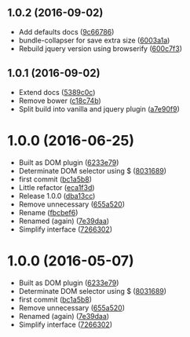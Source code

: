 <a name="1.0.2"></a>
## 1.0.2 (2016-09-02)

* Add defaults docs ([9c66786](https://github.com/kikobeats/linkifier/commit/9c66786))
* bundle-collapser for save extra size ([6003a1a](https://github.com/kikobeats/linkifier/commit/6003a1a))
* Rebuild jquery version using browserify ([600c7f3](https://github.com/kikobeats/linkifier/commit/600c7f3))



<a name="1.0.1"></a>
## 1.0.1 (2016-09-02)

* Extend docs ([5389c0c](https://github.com/kikobeats/linkifier/commit/5389c0c))
* Remove bower ([c18c74b](https://github.com/kikobeats/linkifier/commit/c18c74b))
* Split build into vanilla and jquery plugin ([a7e90f9](https://github.com/kikobeats/linkifier/commit/a7e90f9))



<a name="1.0.0"></a>
# 1.0.0 (2016-06-25)

* Built as DOM plugin ([6233e79](https://github.com/kikobeats/linkifier/commit/6233e79))
* Determinate DOM selector using $ ([8031689](https://github.com/kikobeats/linkifier/commit/8031689))
* first commit ([bc1a5b8](https://github.com/kikobeats/linkifier/commit/bc1a5b8))
* Little refactor ([eca1f3d](https://github.com/kikobeats/linkifier/commit/eca1f3d))
* Release 1.0.0 ([dba13cc](https://github.com/kikobeats/linkifier/commit/dba13cc))
* Remove unnecessary ([655a520](https://github.com/kikobeats/linkifier/commit/655a520))
* Rename ([fbcbef6](https://github.com/kikobeats/linkifier/commit/fbcbef6))
* Renamed (again) ([7e39daa](https://github.com/kikobeats/linkifier/commit/7e39daa))
* Simplify interface ([7266302](https://github.com/kikobeats/linkifier/commit/7266302))



<a name="1.0.0"></a>
# 1.0.0 (2016-05-07)

* Built as DOM plugin ([6233e79](https://github.com/kikobeats/linkifier/commit/6233e79))
* Determinate DOM selector using $ ([8031689](https://github.com/kikobeats/linkifier/commit/8031689))
* first commit ([bc1a5b8](https://github.com/kikobeats/linkifier/commit/bc1a5b8))
* Remove unnecessary ([655a520](https://github.com/kikobeats/linkifier/commit/655a520))
* Renamed (again) ([7e39daa](https://github.com/kikobeats/linkifier/commit/7e39daa))
* Simplify interface ([7266302](https://github.com/kikobeats/linkifier/commit/7266302))



